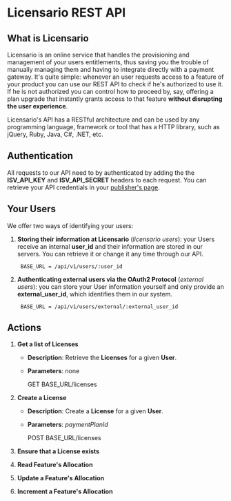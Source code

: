 # Licensario REST API

## What is Licensario
Licensario is an online service that handles the provisioning and management of your users entitlements, thus saving 
you the trouble of manually managing them and having to integrate directly with a payment gateway. It's quite simple: 
whenever an user requests access to a feature of your product you can use our REST API to check if he's authorized to 
use it. If he is not authorized you can control how to proceed by, say, offering a plan upgrade that instantly grants 
access to that feature **without disrupting the user experience**. 

Licensario's API has a RESTful architecture and can be used by any programming language, framework or tool that has a HTTP 
library, such as jQuery, Ruby, Java, C#, .NET, etc.

## Authentication
All requests to our API need to by authenticated by adding the the **ISV_API_KEY** and **ISV_API_SECRET** headers 
to each request. You can retrieve your API credentials in your [publisher's page](https://publishers.licensario.com).

## Your Users
We offer two ways of identifying your users:

1. **Storing their information at Licensario** (*licensario users*): your Users receive an internal **user_id** and their 
information are stored in our servers. You can retrieve it or change it any time through our API.

        BASE_URL = /api/v1/users/:user_id

2. **Authenticating external users via the OAuth2 Protocol** (*external users*): you can store your User information yourself and 
only provide an **external_user_id**, which identifies them in our system.

        BASE_URL = /api/v1/users/external/:external_user_id

## Actions

1. **Get a list of Licenses**
    * **Description**: Retrieve the **Licenses** for a given **User**.
    * **Parameters**: none

        GET BASE_URL/licenses


2. **Create a License**
    * **Description**: Create a **License** for a given **User**.
    * **Parameters**: *paymentPlanId*

        POST BASE_URL/licenses


3. **Ensure that a License exists**
4. **Read Feature's Allocation**
5. **Update a Feature's Allocation**
6. **Increment a Feature's Allocation**



